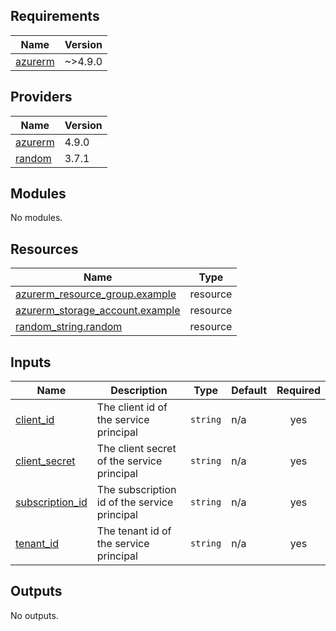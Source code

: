 <!-- BEGIN_TF_DOCS -->
## Requirements

| Name | Version |
|------|---------|
| <a name="requirement_azurerm"></a> [azurerm](#requirement\_azurerm) | ~>4.9.0 |

## Providers

| Name | Version |
|------|---------|
| <a name="provider_azurerm"></a> [azurerm](#provider\_azurerm) | 4.9.0 |
| <a name="provider_random"></a> [random](#provider\_random) | 3.7.1 |

## Modules

No modules.

## Resources

| Name | Type |
|------|------|
| [azurerm_resource_group.example](https://registry.terraform.io/providers/hashicorp/azurerm/latest/docs/resources/resource_group) | resource |
| [azurerm_storage_account.example](https://registry.terraform.io/providers/hashicorp/azurerm/latest/docs/resources/storage_account) | resource |
| [random_string.random](https://registry.terraform.io/providers/hashicorp/random/latest/docs/resources/string) | resource |

## Inputs

| Name | Description | Type | Default | Required |
|------|-------------|------|---------|:--------:|
| <a name="input_client_id"></a> [client\_id](#input\_client\_id) | The client id of the service principal | `string` | n/a | yes |
| <a name="input_client_secret"></a> [client\_secret](#input\_client\_secret) | The client secret of the service principal | `string` | n/a | yes |
| <a name="input_subscription_id"></a> [subscription\_id](#input\_subscription\_id) | The subscription id of the service principal | `string` | n/a | yes |
| <a name="input_tenant_id"></a> [tenant\_id](#input\_tenant\_id) | The tenant id of the service principal | `string` | n/a | yes |

## Outputs

No outputs.
<!-- END_TF_DOCS -->